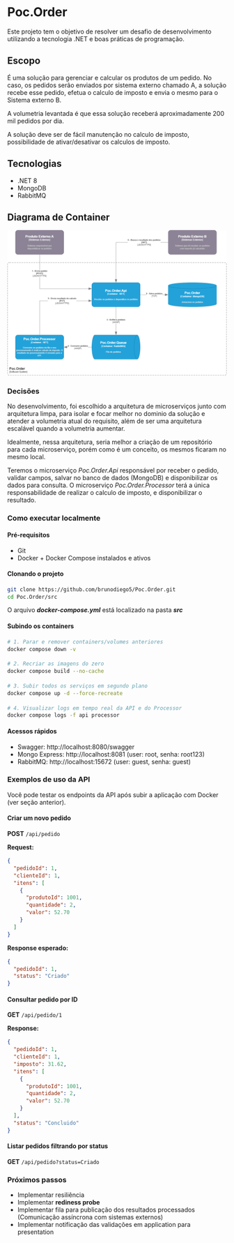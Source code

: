 # Poc.Order
Este projeto tem o objetivo de resolver um desafio de desenvolvimento utilizando a tecnologia .NET e boas práticas de programação.

## Escopo
É uma solução para gerenciar e calcular os produtos de um pedido. No caso, os pedidos serão enviados por sistema externo chamado A, a solução recebe esse pedido, efetua o calculo de imposto e envia o mesmo para o Sistema externo B.

A volumetria levantada é que essa solução receberá aproximadamente 200 mil pedidos por dia.

A solução deve ser de fácil manutenção no calculo de imposto, possibilidade de ativar/desativar os calculos de imposto.

## Tecnologias
- .NET 8
- MongoDB
- RabbitMQ

## Diagrama de Container
![Diagrama de Container](docs/Poc.Order.Diagram.Container.png)

### Decisões
No desenvolvimento, foi escolhido a arquitetura de microserviços junto com arquitetura limpa, para isolar e focar melhor no dominio da solução e atender a volumetria atual do requisito, além de ser uma arquitetura escalável quando a volumetria aumentar.

Idealmente, nessa arquitetura, seria melhor a criação de um repositório para cada microserviço, porém como é um conceito, os mesmos ficaram no mesmo local.

Teremos o microserviço *Poc.Order.Api* responsável por receber o pedido, validar campos, salvar no banco de dados (MongoDB) e disponibilizar os dados para consulta. O microserviço *Poc.Order.Processor* terá a única responsabilidade de realizar o calculo de imposto, e disponibilizar o resultado.

### Como executar localmente

#### Pré-requisitos
- Git
- Docker + Docker Compose instalados e ativos

#### Clonando o projeto

```bash
git clone https://github.com/brunodiego5/Poc.Order.git
cd Poc.Order/src
```
O arquivo ***docker-compose.yml*** está localizado na pasta ***src***

#### Subindo os containers

```bash
# 1. Parar e remover containers/volumes anteriores
docker compose down -v

# 2. Recriar as imagens do zero
docker compose build --no-cache

# 3. Subir todos os serviços em segundo plano
docker compose up -d --force-recreate

# 4. Visualizar logs em tempo real da API e do Processor
docker compose logs -f api processor
```

#### Acessos rápidos
- Swagger: http://localhost:8080/swagger
- Mongo Express: http://localhost:8081 (user: root, senha: root123)
- RabbitMQ: http://localhost:15672 (user: guest, senha: guest)

### Exemplos de uso da API

Você pode testar os endpoints da API após subir a aplicação com Docker (ver seção anterior).

#### Criar um novo pedido

**POST** `/api/pedido`

**Request:**

```json
{
  "pedidoId": 1,
  "clienteId": 1,
  "itens": [
    {
      "produtoId": 1001,
      "quantidade": 2,
      "valor": 52.70
    }
  ]
}
```

**Response esperado:**

```json
{
  "pedidoId": 1,
  "status": "Criado"
}
```
#### Consultar pedido por ID

**GET** `/api/pedido/1`

**Response:**

```json
{
  "pedidoId": 1,
  "clienteId": 1,
  "imposto": 31.62,
  "itens": [
    {
      "produtoId": 1001,
      "quantidade": 2,
      "valor": 52.70
    }
  ],
  "status": "Concluido"
}
```
#### Listar pedidos filtrando por status

**GET** `/api/pedido?status=Criado`


### Próximos passos
- Implementar resiliência
- Implementar **rediness probe**
- Implementar fila para publicação dos resultados processados (Comunicação assíncrona com sistemas externos)
- Implementar notificação das validações em application para presentation